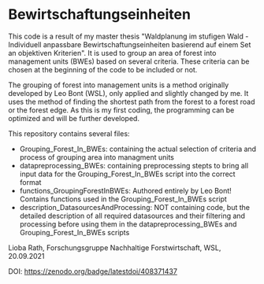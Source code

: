 # Bewirtschaftungseinheiten

This code is a result of my master thesis "Waldplanung im stufigen Wald - Individuell anpassbare Bewirtschaftungseinheiten basierend auf einem Set an objektiven Kriterien". It is used to group an area of forest into management units (BWEs) based on several criteria. These criteria can be chosen at the beginning of the code to be included or not. 

The grouping of forest into management units is a method originally developed by Leo Bont (WSL), only applied and slightly changed by me. It uses the method of finding the shortest path from the forest to a forest road or the forest edge. 
As this is my first coding, the programming can be optimized and will be further developed. 

This repository contains several files:
- Grouping_Forest_In_BWEs:
containing the actual selection of criteria and process of grouping area into managment units
- datapreprocessing_BWEs:
containing preprocessing stepts to bring all input data for the Grouping_Forest_In_BWEs script into the correct format
- functions_GroupingForestInBWEs:
Authored entirely by Leo Bont! Contains functions used in the Grouping_Forest_In_BWEs script
- description_DatasourcesAndProcessing:
NOT containing code, but the detailed description of all required datasources and their filtering and processing before         using them in the datapreprocessing_BWEs and Grouping_Forest_In_BWEs scripts

Lioba Rath, Forschungsgruppe Nachhaltige Forstwirtschaft, WSL, 20.09.2021

DOI: https://zenodo.org/badge/latestdoi/408371437
